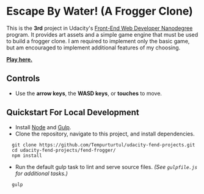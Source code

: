 # Escape By Water! (A Frogger Clone)

This is the **3rd** project in Udacity's [Front-End Web Developer Nanodegree](https://www.udacity.com/course/front-end-web-developer-nanodegree--nd001) program. It provides art assets and a simple game engine that must be used to build a frogger clone. I am required to implement only the basic game, but am encouraged to implement additional features of my choosing.

**[Play here.](https://tempurturtul.github.io/udacity-fend-projects/projects/fend-frogger/dist/)**

## Controls

- Use the **arrow keys**, the **WASD keys**, or **touches** to move.

## Quickstart For Local Development

- Install [Node](https://nodejs.org/en/) and [Gulp](http://gulpjs.com/).
- Clone the repository, navigate to this project, and install dependencies.
```
  git clone https://github.com/Tempurturtul/udacity-fend-projects.git
  cd udacity-fend-projects/fend-frogger/
  npm install
```
- Run the default gulp task to lint and serve source files. *(See `gulpfile.js` for additional tasks.)*
```
  gulp
```
